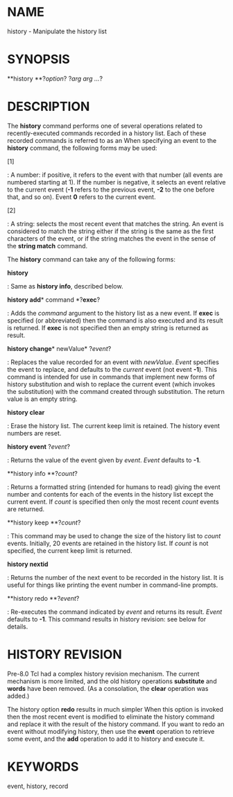 # NAME

history - Manipulate the history list

# SYNOPSIS

**history **?*option*? ?*arg arg \...*?

# DESCRIPTION

The **history** command performs one of several operations related to
recently-executed commands recorded in a history list. Each of these
recorded commands is referred to as an When specifying an event to the
**history** command, the following forms may be used:

\[1\]

:   A number: if positive, it refers to the event with that number (all
    events are numbered starting at 1). If the number is negative, it
    selects an event relative to the current event (**-1** refers to the
    previous event, **-2** to the one before that, and so on). Event
    **0** refers to the current event.

\[2\]

:   A string: selects the most recent event that matches the string. An
    event is considered to match the string either if the string is the
    same as the first characters of the event, or if the string matches
    the event in the sense of the **string match** command.

The **history** command can take any of the following forms:

**history**

:   Same as **history info**, described below.

**history add*** command *?**exec**?

:   Adds the *command* argument to the history list as a new event. If
    **exec** is specified (or abbreviated) then the command is also
    executed and its result is returned. If **exec** is not specified
    then an empty string is returned as result.

**history change*** newValue* ?*event*?

:   Replaces the value recorded for an event with *newValue*. *Event*
    specifies the event to replace, and defaults to the *current* event
    (not event **-1**). This command is intended for use in commands
    that implement new forms of history substitution and wish to replace
    the current event (which invokes the substitution) with the command
    created through substitution. The return value is an empty string.

**history clear**

:   Erase the history list. The current keep limit is retained. The
    history event numbers are reset.

**history event** ?*event*?

:   Returns the value of the event given by *event*. *Event* defaults to
    **-1**.

**history info **?*count*?

:   Returns a formatted string (intended for humans to read) giving the
    event number and contents for each of the events in the history list
    except the current event. If *count* is specified then only the most
    recent *count* events are returned.

**history keep **?*count*?

:   This command may be used to change the size of the history list to
    *count* events. Initially, 20 events are retained in the history
    list. If *count* is not specified, the current keep limit is
    returned.

**history nextid**

:   Returns the number of the next event to be recorded in the history
    list. It is useful for things like printing the event number in
    command-line prompts.

**history redo **?*event*?

:   Re-executes the command indicated by *event* and returns its result.
    *Event* defaults to **-1**. This command results in history
    revision: see below for details.

# HISTORY REVISION

Pre-8.0 Tcl had a complex history revision mechanism. The current
mechanism is more limited, and the old history operations **substitute**
and **words** have been removed. (As a consolation, the **clear**
operation was added.)

The history option **redo** results in much simpler When this option is
invoked then the most recent event is modified to eliminate the history
command and replace it with the result of the history command. If you
want to redo an event without modifying history, then use the **event**
operation to retrieve some event, and the **add** operation to add it to
history and execute it.

# KEYWORDS

event, history, record

<!---
Copyright (c) 1993 The Regents of the University of California
Copyright (c) 1994-1997 Sun Microsystems, Inc
-->

